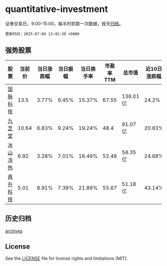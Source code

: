 # quantitative-investment

证券交易日，9:00-15:00，每半时抓取一次数据，按天[归档](archives)。

`更新时间：2025-07-04 13:42:39 +0800`

## 强势股票

|股票|当前价|当日涨跌幅|当日振幅|当日换手率|市盈率TTM|总市值|近10日涨跌幅|
|----|----|----|----|----|----|----|----|
|[国脉科技](https://xueqiu.com/S/SZ002093)|13.5|3.77%|9.45%|15.37%|67.55|136.01亿|24.2%|
|[九芝堂](https://xueqiu.com/S/SZ000989)|10.64|6.83%|9.24%|19.24%|48.4|91.07亿|20.63%|
|[冰山冷热](https://xueqiu.com/S/SZ000530)|6.92|3.28%|7.01%|18.49%|52.48|58.35亿|24.68%|
|[再升科技](https://xueqiu.com/S/SH603601)|5.01|8.91%|7.39%|21.89%|55.67|51.18亿|43.14%|

## 历史归档

[archives](archives)

## License

See the [LICENSE](LICENSE) file for license rights and limitations (MIT).